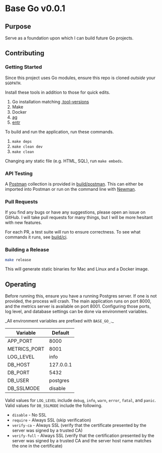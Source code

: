 # Base Go v0.0.1

## Purpose

Serve as a foundation upon which I can build future Go projects.

## Contributing

### Getting Started

Since this project uses Go modules, ensure this repo is cloned _outside_ your `$GOPATH`.

Install these tools in addition to those for quick edits.

1. Go installation matching [.tool-versions](./.tool-versions)
1. Make
1. Docker
1. [ag](https://geoff.greer.fm/ag/)
1. [entr](http://entrproject.org/)

To build and run the application, run these commands.

1. `make deps`
1. `make clean dev`
1. `make clean`

Changing any static file (e.g. HTML, SQL), run `make embeds`.

### API Testing

A [Postman](https://www.getpostman.com/) collection is provided in [build/postman](./build/postman).
This can either be imported into Postman or run on the command line with [Newman](https://learning.getpostman.com/docs/postman/collection_runs/command_line_integration_with_newman/).

### Pull Requests

If you find any bugs or have any suggestions, please open an issue on GitHub.
I will take pull requests for many things, but I will be more hesitant with new features.

For each PR, a test suite will run to ensure correctness.
To see what commands it runs, see [build/ci](./build/ci).

### Building a Release

```bash
make release
```

This will generate static binaries for Mac and Linux and a Docker image.

## Operating

Before running this, ensure you have a running Postgres server.
If one is not provided, the process will crash.
The main application runs on port 8000, and the metrics server is available on port 8001.
Configuring those ports, log level, and database settings can be done via environment variables.

_All environment variables are prefixed with `BASE_GO_`.\_

| Variable     | Default   |
| ------------ | --------- |
| APP_PORT     | 8000      |
| METRICS_PORT | 8001      |
| LOG_LEVEL    | info      |
| DB_HOST      | 127.0.0.1 |
| DB_PORT      | 5432      |
| DB_USER      | postgres  |
| DB_SSLMODE   | disable   |

Valid values for `LOG_LEVEL` include `debug`, `info`, `warn`, `error`, `fatal`, and `panic`.
Valid values for `DB_SSLMODE` include the following.

- `disable` - No SSL
- `require` - Always SSL (skip verification)
- `verify-ca` - Always SSL (verify that the certificate presented by the
  server was signed by a trusted CA)
- `verify-full` - Always SSL (verify that the certification presented by
  the server was signed by a trusted CA and the server host name
  matches the one in the certificate)

